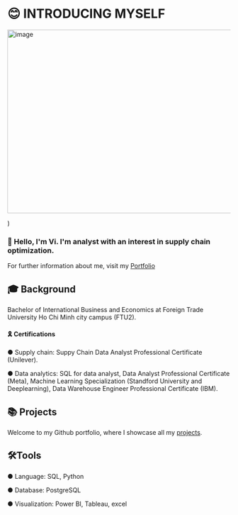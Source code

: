 # 😊 INTRODUCING MYSELF
<img width="1664" height="414" alt="image" src="https://github.com/user-attachments/assets/087eb0c7-994a-411d-bc83-45a8fc8745bf" />

)
### 👋 Hello, I'm Vi. I'm analyst with an interest in supply chain optimization. 
For further information about me, visit my [Portfolio](https://tuongvi04092004.wixstudio.com/portfolio)

## 🎓 Background
Bachelor of International Business and Economics at Foreign Trade University Ho Chi Minh city campus (FTU2).
#### 🎗️ Certifications
● Supply chain: Suppy Chain Data Analyst Professional Certificate (Unilever).

● Data analytics: SQL for data analyst, Data Analyst Professional Certificate (Meta), Machine Learning Specialization (Standford University and Deeplearning), Data Warehouse Engineer Professional Certificate (IBM).

## 📚 Projects
Welcome to my Github portfolio, where I showcase all my [projects](https://github.com/Tuong-Vi04/Vi_Github_Portfolio/blob/main/README.md).
## 🛠️Tools
● Language: SQL, Python

● Database: PostgreSQL

● Visualization: Power BI, Tableau, excel


